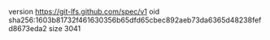 version https://git-lfs.github.com/spec/v1
oid sha256:1603b81732f461630356b65dfd65cbec892aeb73da6365d48238fefd8673eda2
size 3041
